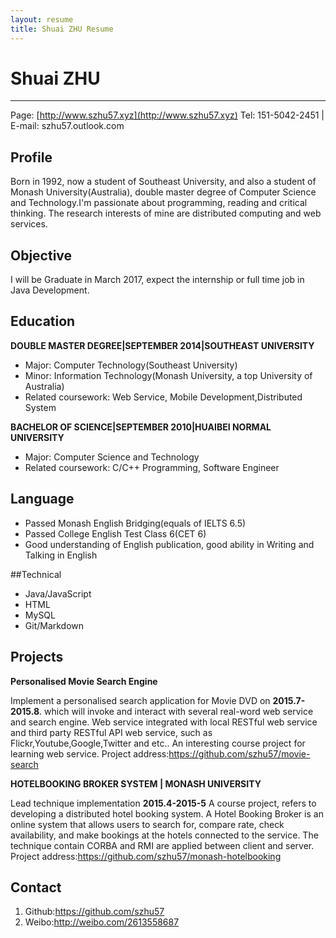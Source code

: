 ```yaml
---
layout: resume
title: Shuai ZHU Resume
---
```


# Shuai ZHU

---
Page: [http://www.szhu57.xyz](http://www.szhu57.xyz) 
Tel: 151-5042-2451 |
E-mail: szhu57.outlook.com 


## Profile

Born in 1992, now a student of Southeast University, and also a student of Monash University(Australia), double master degree of Computer Science and Technology.I'm passionate about programming, reading and critical thinking. The research interests of mine are distributed computing and web services.

##  Objective

I will be Graduate in March 2017, expect the internship or full time job in Java Development.

## Education
  

 **DOUBLE MASTER DEGREE|SEPTEMBER 2014|SOUTHEAST UNIVERSITY**

* Major: Computer Technology(Southeast University)
* Minor: Information Technology(Monash University, a top University of Australia)
* Related coursework: Web Service, Mobile Development,Distributed System

**BACHELOR OF SCIENCE|SEPTEMBER 2010|HUAIBEI NORMAL UNIVERSITY**

* Major: Computer Science and Technology
* Related coursework: C/C++ Programming, Software Engineer

## Language 

* Passed Monash English Bridging(equals of IELTS 6.5)
* Passed College English Test Class 6(CET 6)
* Good understanding of English publication, good ability in Writing and Talking in English

##Technical 

* Java/JavaScript
* HTML
* MySQL
* Git/Markdown

## Projects

**Personalised Movie Search Engine**

Implement a  personalised search application  for Movie DVD on **2015.7-2015.8**. which will invoke and interact with several real-word web service and search engine. Web service integrated with local RESTful web service and third party RESTful API web service, such as Flickr,Youtube,Google,Twitter and etc.. An interesting course project for learning web service. Project address:<https://github.com/szhu57/movie-search>




**HOTELBOOKING BROKER SYSTEM | MONASH UNIVERSITY**

Lead technique implementation **2015.4-2015-5** A course project, refers to developing a distributed hotel booking system. A Hotel Booking Broker is an online system that allows users to search for, compare rate, check availability, and make bookings at the hotels connected to the service. The technique contain CORBA and RMI are applied between client and server. Project address:<https://github.com/szhu57/monash-hotelbooking>




## Contact
1. Github:<https://github.com/szhu57>
2. Weibo:<http://weibo.com/2613558687>  
